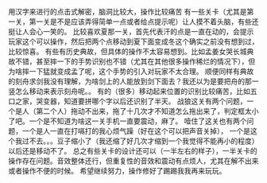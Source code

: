 用汉字来进行的点击式解密，脑洞比较大，操作比较痛苦
有一些关卡（尤其是第一关，第一关是不是应该弄得简单一点或者给点提示呢）让人摸不着头脑，有些还挺让人会心一笑的。
比较喜欢夏那一关，首先代表汗的点是一直在动的，会提示玩家这个可以操作，然后把两个点移动到夏下面变成冬这个确实之前没有想到过，比较惊喜。
有些有历史典故，但具体的操作不太容易想到。比如孟姜女哭长城典故不错，甚至摔一下的手势识别也不错（尤其在其他很多操作稀烂的情况下），但为啥摔一下猛就变成孟了呢，这个手势的引入对玩家不太合理。
顺便同样有典故的刻舟求剑我没有理解，为啥剑上的人能放到剑下面去？我还以为是要把舟的那一竖怎么移动来表示刻舟呢。。
有的（很多）移动起来位置的识别比较痛苦，比如五口之家，哭变器，知道要拼哪个字以后还识别了半天。
战狼这关有两个问题，一个是人（第二个人）拖动不出来，拖了十几次才不知道怎么拖出来了，判定框太小了吧。一个是不知道为啥这一关手机一直要震动，麻了。
噎住了这关也有两个问题，一个是人一直在打嗝打的我心烦气躁（好在这个可以把声音关掉）， 一个是这个我过不去。。。豆子缩小了（我还缩了好几次才缩到一个我觉得不能再小的程度）以后还是移动不了。
总之有些关卡的设计还可以（一半左右的样子），一半关卡的操作存在问题。音效整体还行，但重复性的音效和震动有点烦人，尤其在解不出来或者操作不便的时候。
希望继续努力，操作修好了踢踢我我再来玩玩。